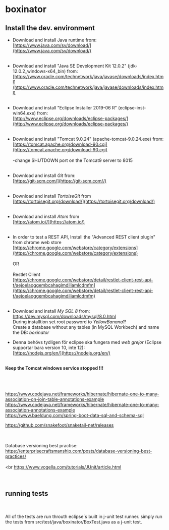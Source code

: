 # boxinator

## Install the dev. environment

* Download and install Java runtime from:<br>
   [https://www.java.com/sv/download/](https://www.java.com/sv/download/)<br><br>

* Download and install "Java SE Development Kit 12.0.2" (jdk-12.0.2_windows-x64_bin) from:<br>
   [https://www.oracle.com/technetwork/java/javase/downloads/index.html](https://www.oracle.com/technetwork/java/javase/downloads/index.html)<br><br>

* Download and install "Eclipse Installer 2019-06 R" (eclipse-inst-win64.exe) from:<br>
   [http://www.eclipse.org/downloads/eclipse-packages/](http://www.eclipse.org/downloads/eclipse-packages/)<br><br>

* Download and install "Tomcat 9.0.24" (apache-tomcat-9.0.24.exe) from:<br>
   [https://tomcat.apache.org/download-90.cgi](https://tomcat.apache.org/download-90.cgi)<br><br>
   	-change SHUTDOWN port on the Tomcat9 server to 8015<br><br>

* Download and install *Git* from:<br>
   [https://git-scm.com/](https://git-scm.com//)<br><br>

* Download and install *TortoiseGit* from<br>
   [https://tortoisegit.org/download/](https://tortoisegit.org/download/)<br><br>

 * Download and install *Atom* from<br>
    [https://atom.io//](https://atom.io/)<br><br>

* In order to test a REST API, Install the "Advanced REST client plugin" from chrome web store<br>
   [https://chrome.google.com/webstore/category/extensions](https://chrome.google.com/webstore/category/extensions)<br><br>
   OR<br><br>
   Restlet Client<br>
   [https://chrome.google.com/webstore/detail/restlet-client-rest-api-t/aejoelaoggembcahagimdiliamlcdmfm](https://chrome.google.com/webstore/detail/restlet-client-rest-api-t/aejoelaoggembcahagimdiliamlcdmfm)<br><br>

 * Download and install *My SQL 8* from:<br>
   https://dev.mysql.com/downloads/mysql/8.0.html<br>
   During installtion set root password to *YellowBanana1!*<br>
   Create a database without any tables (in MySQL Workbech) and name the DB: *boxinator*

* Denna behövs tydligen för eclipse ska fungera med *web grejor* (Eclipse supportar bara version 10, inte 12):<br>
   [https://nodejs.org/en/](https://nodejs.org/en/)<br><br>


**Keep the Tomcat windows service stopped !!!**

<br><br><br>
https://www.codejava.net/frameworks/hibernate/hibernate-one-to-many-association-on-join-table-annotations-example<br>
https://www.codejava.net/frameworks/hibernate/hibernate-one-to-many-association-annotations-example<br>
https://www.baeldung.com/spring-boot-data-sql-and-schema-sql<br>

https://github.com/snakefoot/snaketail-net/releases

<br><br>
Database versioning best practise:<br>
https://enterprisecraftsmanship.com/posts/database-versioning-best-practices/
<br><br><br
https://www.vogella.com/tutorials/JUnit/article.html
<br><br><br>


## running tests
  <br><br>
  All of the tests are run throuth eclipse´s built in j-unit test runner. simply run the tests from src/test/java/boxinator/BoxTest.java as a j-unit test.
